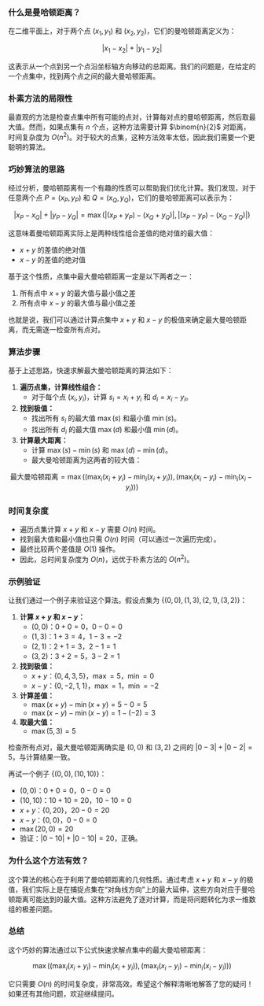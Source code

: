 ### 什么是曼哈顿距离？

在二维平面上，对于两个点 $(x_1,y_1)$ 和 $(x_2,y_2)$，它们的曼哈顿距离定义为：

$$|x_1-x_2|+|y_1-y_2|$$

这表示从一个点到另一个点沿坐标轴方向移动的总距离。我们的问题是，在给定的一个点集中，找到两个点之间的最大曼哈顿距离。

### 朴素方法的局限性

最直观的方法是检查点集中所有可能的点对，计算每对点的曼哈顿距离，然后取最大值。然而，如果点集有 $n$ 个点，这种方法需要计算 $\binom{n}{2}$ 对距离，时间复杂度为 $O(n^2)$。对于较大的点集，这种方法效率太低，因此我们需要一个更聪明的算法。

### 巧妙算法的思路

经过分析，曼哈顿距离有一个有趣的性质可以帮助我们优化计算。我们发现，对于任意两个点 $P=(x_P,y_P)$ 和 $Q=(x_Q,y_Q)$，它们的曼哈顿距离可以表示为：

$$|x_P-x_Q|+|y_P-y_Q|=\max\left(|(x_P+y_P)-(x_Q+y_Q)|,|(x_P-y_P)-(x_Q-y_Q)|\right)$$

这意味着曼哈顿距离实际上是两种线性组合差值的绝对值的最大值：

- $x+y$ 的差值的绝对值
- $x-y$ 的差值的绝对值

基于这个性质，点集中最大曼哈顿距离一定是以下两者之一：

1. 所有点中 $x+y$ 的最大值与最小值之差
2. 所有点中 $x-y$ 的最大值与最小值之差

也就是说，我们可以通过计算点集中 $x+y$ 和 $x-y$ 的极值来确定最大曼哈顿距离，而无需逐一检查所有点对。

### 算法步骤

基于上述思路，快速求解最大曼哈顿距离的算法如下：
1. **遍历点集，计算线性组合：**
   - 对于每个点 $(x_i,y_i)$，计算 $s_i=x_i+y_i$ 和 $d_i=x_i-y_i$。
2. **找到极值：**
   - 找出所有 $s_i$ 的最大值 $\max(s)$ 和最小值 $\min(s)$。
   - 找出所有 $d_i$ 的最大值 $\max(d)$ 和最小值 $\min(d)$。
3. **计算最大距离：**
   - 计算 $\max(s)-\min(s)$ 和 $\max(d)-\min(d)$。
   - 最大曼哈顿距离为这两者的较大值：

$$\text{最大曼哈顿距离}=\max\left(\left(\max_{i}(x_i+y_i)-\min_{i}(x_i+y_i)\right),\left(\max_{i}(x_i-y_i)-\min_{i}(x_i-y_i)\right)\right)$$

### 时间复杂度

- 遍历点集计算 $x+y$ 和 $x-y$ 需要 $O(n)$ 时间。
- 找到最大值和最小值也只需 $O(n)$ 时间（可以通过一次遍历完成）。
- 最终比较两个差值是 $O(1)$ 操作。
- 因此，总时间复杂度为 $O(n)$，远优于朴素方法的 $O(n^2)$。

### 示例验证

让我们通过一个例子来验证这个算法。假设点集为 $\{(0,0),(1,3),(2,1),(3,2)\}$：

1. **计算 $x+y$ 和 $x-y$：**
   - $(0,0)$：$0+0=0$，$0-0=0$
   - $(1,3)$：$1+3=4$，$1-3=-2$
   - $(2,1)$：$2+1=3$，$2-1=1$
   - $(3,2)$：$3+2=5$，$3-2=1$
2. **找到极值：**
   - $x+y$：$\{0,4,3,5\}$，$\max=5$，$\min=0$
   - $x-y$：$\{0,-2,1,1\}$，$\max=1$，$\min=-2$
3. **计算差值：**
   - $\max(x+y)-\min(x+y)=5-0=5$
   - $\max(x-y)-\min(x-y)=1-(-2)=3$
4. **取最大值：**
   - $\max(5,3)=5$

检查所有点对，最大曼哈顿距离确实是 $(0,0)$ 和 $(3,2)$ 之间的 $|0-3|+|0-2|=5$，与计算结果一致。

再试一个例子 $\{(0,0),(10,10)\}$：
- $(0,0)$：$0+0=0$，$0-0=0$
- $(10,10)$：$10+10=20$，$10-10=0$
- $x+y$：$\{0,20\}$，$20-0=20$
- $x-y$：$\{0,0\}$，$0-0=0$
- $\max(20,0)=20$
- 验证：$|0-10|+|0-10|=20$，正确。

### 为什么这个方法有效？

这个算法的核心在于利用了曼哈顿距离的几何性质。通过考虑 $x+y$ 和 $x-y$ 的极值，我们实际上是在捕捉点集在“对角线方向”上的最大延伸，这些方向对应于曼哈顿距离可能达到的最大值。这种方法避免了逐对计算，而是将问题转化为求一维数组的极差问题。

### 总结

这个巧妙的算法通过以下公式快速求解点集中的最大曼哈顿距离：

$$\max\left(\left(\max_{i}(x_i+y_i)-\min_{i}(x_i+y_i)\right),\left(\max_{i}(x_i-y_i)-\min_{i}(x_i-y_i)\right)\right)$$

它只需要 $O(n)$ 的时间复杂度，非常高效。希望这个解释清晰地解答了您的疑问！如果还有其他问题，欢迎继续提问。
